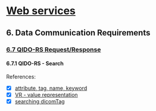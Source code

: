 # [Web services](https://dicom.nema.org/medical/dicom/2017b/output/chtml/part18/PS3.18.html)

## 6. Data Communication Requirements
### [6.7 QIDO-RS Request/Response](https://dicom.nema.org/medical/dicom/2017b/output/chtml/part18/sect_6.7.html)
#### 6.7.1 QIDO-RS - Search

References:

- [X] [attribute, tag, name, keyword](https://dicom.nema.org/medical/dicom/2017b/output/chtml/part06/chapter_6.html)
- [X] [VR - value representation](https://dicom.nema.org/dicom/2013/output/chtml/part05/sect_6.2.html) 
- [X] [searching dicomTag](https://dicom.innolitics.com/ciods/us-image/patient/00100020)
